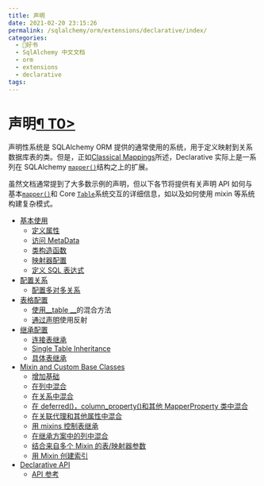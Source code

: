 ```yaml
---
title: 声明
date: 2021-02-20 23:15:26
permalink: /sqlalchemy/orm/extensions/declarative/index/
categories:
  - 📖好书
  - SqlAlchemy 中文文档
  - orm
  - extensions
  - declarative
tags:
---
```

声明[¶ T0\>](#declarative "Permalink to this headline")
=======================================================

声明性系统是 SQLAlchemy
ORM 提供的通常使用的系统，用于定义映射到关系数据库表的类。但是，正如[Classical
Mappings](mapping_styles.html#classical-mapping)所述，Declarative 实际上是一系列在 SQLAlchemy
[`mapper()`](mapping_api.html#sqlalchemy.orm.mapper "sqlalchemy.orm.mapper")结构之上的扩展。

虽然文档通常提到了大多数示例的声明，但以下各节将提供有关声明 API 如何与基本[`mapper()`](mapping_api.html#sqlalchemy.orm.mapper "sqlalchemy.orm.mapper")和 Core
[`Table`](core_metadata.html#sqlalchemy.schema.Table "sqlalchemy.schema.Table")系统交互的详细信息，如以及如何使用 mixin 等系统构建复杂模式。

-   [基本使用](basic_use.html)
    -   [定义属性](basic_use.html#defining-attributes)
    -   [访问 MetaData](basic_use.html#accessing-the-metadata)
    -   [类构造函数](basic_use.html#class-constructor)
    -   [映射器配置](basic_use.html#mapper-configuration)
    -   [定义 SQL 表达式](basic_use.html#defining-sql-expressions)
-   [配置关系](relationships.html)
    -   [配置多对多关系](relationships.html#configuring-many-to-many-relationships)
-   [表格配置](table_config.html)
    -   [使用\_\_table
        \_\_](table_config.html#using-a-hybrid-approach-with-table)的混合方法
    -   [通过声明](table_config.html#using-reflection-with-declarative)使用反射
-   [继承配置](inheritance.html)
    -   [连接表继承](inheritance.html#joined-table-inheritance)
    -   [Single Table
        Inheritance](inheritance.html#single-table-inheritance)
    -   [具体表继承](inheritance.html#concrete-table-inheritance)
-   [Mixin and Custom Base Classes](mixins.html)
    -   [增加基础](mixins.html#augmenting-the-base)
    -   [在列中混合](mixins.html#mixing-in-columns)
    -   [在关系中混合](mixins.html#mixing-in-relationships)
    -   [在 deferred()，column\_property()和其他 MapperProperty 类中混合](mixins.html#mixing-in-deferred-column-property-and-other-mapperproperty-classes)
    -   [在关联代理和其他属性中混合](mixins.html#mixing-in-association-proxy-and-other-attributes)
    -   [用 mixins 控制表继承](mixins.html#controlling-table-inheritance-with-mixins)
    -   [在继承方案中的列中混合](mixins.html#mixing-in-columns-in-inheritance-scenarios)
    -   [结合来自多个 Mixin 的表/映射器参数](mixins.html#combining-table-mapper-arguments-from-multiple-mixins)
    -   [用 Mixin 创建索引](mixins.html#creating-indexes-with-mixins)
-   [Declarative API](api.html)
    -   [API 参考](api.html#api-reference)

